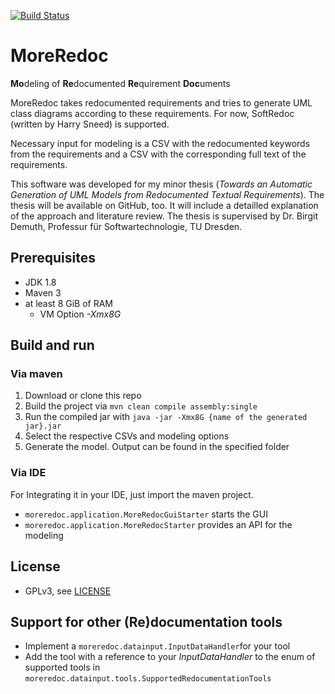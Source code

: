 [![Build Status](https://travis-ci.com/andauh/MoreRedoc.svg?branch=master)](https://travis-ci.com/andauh/MoreRedoc)

# MoreRedoc
**Mo**deling of **Re**documented **Re**quirement **Doc**uments

MoreRedoc takes redocumented requirements and tries to generate UML class diagrams according to these requirements. For now, SoftRedoc (written by Harry Sneed) is supported. 

Necessary input for modeling is a CSV with the redocumented keywords from the requirements and a CSV with the corresponding full text of the requirements.

This software was developed for my minor thesis (*Towards an Automatic Generation of UML Models from Redocumented Textual Requirements*). The thesis will be available on GitHub, too. It will include a detailled explanation of the approach and literature review. The thesis is supervised by Dr. Birgit Demuth, Professur für Softwartechnologie, TU Dresden.

## Prerequisites
- JDK 1.8
- Maven 3
- at least 8 GiB of RAM
    - VM Option *-Xmx8G*

## Build and run
### Via maven
1. Download or clone this repo
2. Build the project via
`mvn clean compile assembly:single`
3. Run the compiled jar with 
`java -jar -Xmx8G {name of the generated jar}.jar`
4. Select the respective CSVs and modeling options
5. Generate the model. Output can be found in the specified folder

### Via IDE
For Integrating it in your IDE, just import the maven project.
* `moreredoc.application.MoreRedocGuiStarter` starts the GUI
* `moreredoc.application.MoreRedocStarter` provides an API for the modeling

## License
- GPLv3, see [LICENSE](LICENSE)

## Support for other (Re)documentation tools
- Implement a `moreredoc.datainput.InputDataHandler`for your tool
- Add the tool with a reference to your *InputDataHandler* to the enum of supported tools in `moreredoc.datainput.tools.SupportedRedocumentationTools`

